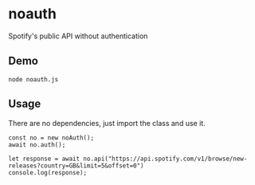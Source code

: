 # noauth
Spotify's public API without authentication

## Demo
```
node noauth.js
```

## Usage
There are no dependencies, just import the class and use it.
```
const no = new noAuth();
await no.auth();

let response = await no.api("https://api.spotify.com/v1/browse/new-releases?country=GB&limit=5&offset=0")
console.log(response);
```